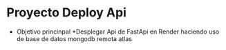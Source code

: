 # Proyecto Deploy Api
- Objetivo princinpal
*Desplegar Api de FastApi en Render haciendo uso de base de datos mongodb remota atlas 
